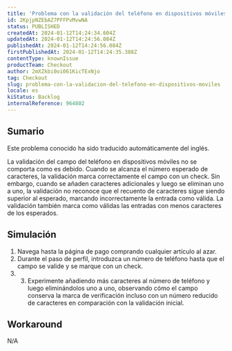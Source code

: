 ```yaml
---
title: 'Problema con la validación del teléfono en dispositivos móviles'
id: 2KpjpNZEbAZ7PFFPvMvwNA
status: PUBLISHED
createdAt: 2024-01-12T14:24:34.604Z
updatedAt: 2024-01-12T14:24:56.084Z
publishedAt: 2024-01-12T14:24:56.084Z
firstPublishedAt: 2024-01-12T14:24:35.388Z
contentType: knownIssue
productTeam: Checkout
author: 2mXZkbi0oi061KicTExNjo
tag: Checkout
slug: problema-con-la-validacion-del-telefono-en-dispositivos-moviles
locale: es
kiStatus: Backlog
internalReference: 964802
---
```


## Sumario

<div class="alert alert-info">
  <p>Este problema conocido ha sido traducido automáticamente del inglés.</p>
</div>


La validación del campo del teléfono en dispositivos móviles no se comporta como es debido. Cuando se alcanza el número esperado de caracteres, la validación marca correctamente el campo con un check. Sin embargo, cuando se añaden caracteres adicionales y luego se eliminan uno a uno, la validación no reconoce que el recuento de caracteres sigue siendo superior al esperado, marcando incorrectamente la entrada como válida. La validación también marca como válidas las entradas con menos caracteres de los esperados.



## Simulación



1. Navega hasta la página de pago comprando cualquier artículo al azar.
2. Durante el paso de perfil, introduzca un número de teléfono hasta que el campo se valide y se marque con un check.
3. 3. Experimente añadiendo más caracteres al número de teléfono y luego eliminándolos uno a uno, observando cómo el campo conserva la marca de verificación incluso con un número reducido de caracteres en comparación con la validación inicial.


##

## Workaround


N/A





